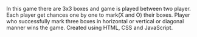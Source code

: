 In this game there are 3x3 boxes and game is played between two player.
Each player get chances one by one to mark(X and O) their boxes.
Player who successfully mark three boxes in horizontal or vertical or diagonal manner wins the game.
Created using HTML, CSS and JavaScript.
